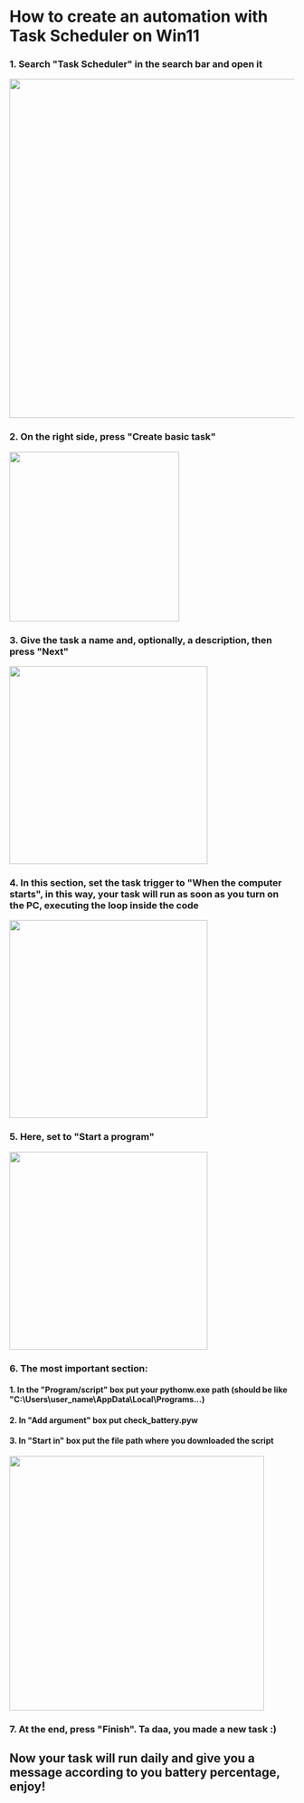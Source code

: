 # How to create an automation with Task Scheduler on Win11

### 1. Search "Task Scheduler" in the search bar and open it
<image src="check_battery_status/assets/img1.png" width="600">

### 2. On the right side, press "Create basic task"
<image src="check_battery_status/images/img2.png" width="300">

### 3. Give the task a name and, optionally, a description, then press "Next"
<image src="check_battery_status/images/img3.png" width="350">

### 4. In this section, set the task trigger to "When the computer starts", in this way, your task will run as soon as you turn on the PC, executing the loop inside the code
<image src="check_battery_status/images/img4.png" width="350">

### 5. Here, set to "Start a program"
<image src="check_battery_status/images/img5.png" width="350">

### 6. The most important section:
#### 1. In the "Program/script" box put your pythonw.exe path (should be like "C:\Users\user_name\AppData\Local\Programs...)
#### 2. In "Add argument" box put check_battery.pyw
#### 3. In "Start in" box put the file path where you downloaded the script
<image src="check_battery_status/images/img6.png" width="450">

### 7. At the end, press "Finish". Ta daa, you made a new task :)

## Now your task will run daily and give you a message according to you battery percentage, enjoy!


